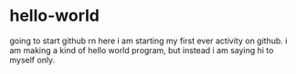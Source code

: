 # hello-world
going to start github rn
here i am starting my first ever activity on github.
 i am making a kind of hello world program, but instead i am saying hi to myself only.
